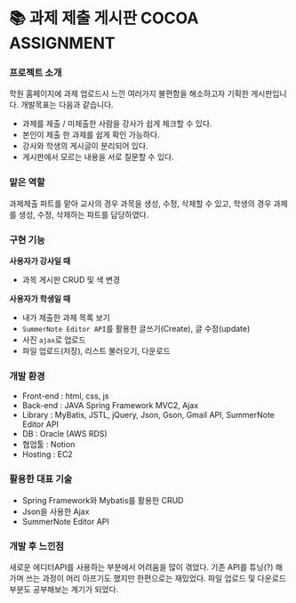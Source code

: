 # 📚 과제 제출 게시판 COCOA ASSIGNMENT



### 프로젝트 소개

학원 홈페이지에 과제 업로드시 느낀 여러가지 불편함을 해소하고자 기획한 게시판입니다. 개발목표는 다음과 같습니다.

- 과제를 제출 / 미제출한 사람을 강사가 쉽게 체크할 수 있다.
- 본인이 제출 한 과제를 쉽게 확인 가능하다.
- 강사와 학생의 게시글이 분리되어 있다.
- 게시판에서 모르는 내용을 서로 질문할 수 있다.



### 맡은 역할

과제제출 파트를 맡아 교사의 경우 과목을 생성, 수정, 삭제할 수 있고, 학생의 경우 과제를 생성, 수정, 삭제하는 파트를 담당하였다.




### 구현 기능

**사용자가 강사일 때**

-	과목 게시판 CRUD 및 색 변경

**사용자가 학생일 때**

-	내가 제출한 과제 목록 보기
-	`SummerNote Editor API`를 활용한 글쓰기(Create), 글 수정(update)
-	사진 `ajax`로 업로드
-	파일 업로드(저장), 리스트 불러오기, 다운로드



### 개발 환경

- Front-end : html, css, js
- Back-end : JAVA Spring Framework MVC2, Ajax
- Library : MyBatis, JSTL, jQuery, Json, Gson, Gmail API, SummerNote Editor API
- DB : Oracle (AWS RDS)
- 협업툴 : Notion
- Hosting : EC2



### 활용한 대표 기술

-	Spring Framework와 Mybatis를 활용한 CRUD
-	Json을 사용한 Ajax
-	SummerNote Editor API



### 개발 후 느낀점

새로운 에디터API를 사용하는 부분에서 어려움을 많이 겪었다. 기존 API를 튜닝(?) 해 가며 쓰는 과정이 머리 아프기도 했지만 한편으로는 재밌었다. 파일 업로드 및 다운로드 부분도 공부해보는 계기가 되었다.
